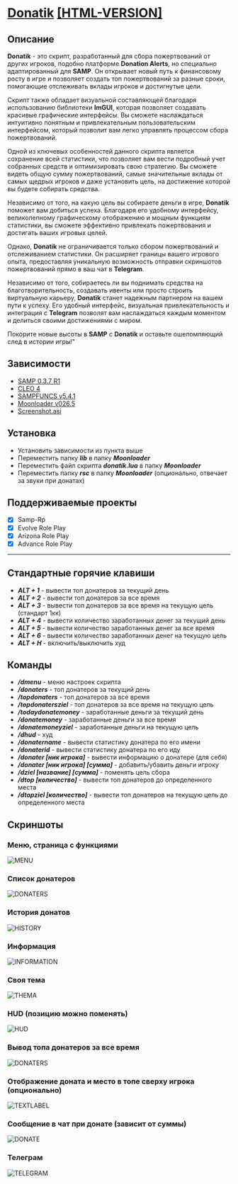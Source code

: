 # [Donatik](https://github.com/Vlaek/Donatik/archive/refs/heads/master.zip) [[HTML-VERSION]](https://vlaek.github.io/Donatik/)

## Описание

**Donatik** - это скрипт, разработанный для сбора пожертвований от других игроков, подобно платформе **Donation Alerts**, но специально адаптированный для **SAMP**. Он открывает новый путь к финансовому росту в игре и позволяет создать топ пожертвований за разные сроки, помогающие отслеживать вклады игроков и достигнутые цели.

Скрипт также обладает визуальной составляющей благодаря использованию библиотеки **ImGUI**, которая позволяет создавать красивые графические интерфейсы. Вы сможете наслаждаться интуитивно понятным и привлекательным пользовательским интерфейсом, который позволит вам легко управлять процессом сбора пожертвований.

Одной из ключевых особенностей данного скрипта является сохранение всей статистики, что позволяет вам вести подробный учет собранных средств и оптимизировать свою стратегию. Вы сможете видеть общую сумму пожертвований, самые значительные вклады от самых щедрых игроков и даже установить цель, на достижение которой вы будете собирать средства.

Независимо от того, на какую цель вы собираете деньги в игре, **Donatik** поможет вам добиться успеха. Благодаря его удобному интерфейсу, великолепному графическому отображению и мощным функциям статистики, вы сможете эффективно привлекать пожертвования и достигать ваших игровых целей.

Однако, **Donatik** не ограничивается только сбором пожертвований и отслеживанием статистики. Он расширяет границы вашего игрового опыта, предоставляя уникальную возможность отправки скриншотов пожертвований прямо в ваш чат в **Telegram**.

Независимо от того, собираетесь ли вы поднимать средства на благотворительность, создавать ивенты или просто строить виртуальную карьеру, **Donatik** станет надежным партнером на вашем пути к успеху. Его удобный интерфейс, визуальная привлекательность и интеграция с **Telegram** позволят вам наслаждаться каждым моментом и делиться своими достижениями с миром.

Покорите новые высоты в **SAMP** с **Donatik** и оставьте ошеломляющий след в истории игры!"

## Зависимости
- [SAMP 0.3.7 R1](http://files.sa-mp.com/sa-mp-0.3.7-install.exe)
- [CLEO 4](https://cleo.li)
- [SAMPFUNCS v5.4.1](https://www.blast.hk/threads/17/)
- [Moonloader v026.5](https://www.blast.hk/threads/13305/)
- [Screenshot.asi](https://www.blast.hk/threads/46045/)
  
## Установка
- Установить зависимости из пункта выше
- Переместить папку ***lib*** в папку ***Moonloader***
- Переместить файл скрипта ***donatik.lua*** в папку ***Moonloader***
- Переместить папку ***rsc*** в папку ***Moonloader*** (опционально, отвечает за звуки при донатах)

## Поддерживаемые проекты
- [X] Samp-Rp
- [X] Evolve Role Play
- [X] Arizona Role Play
- [X] Advance Role Play
___

## Стандартные горячие клавиши
- ***ALT + 1*** - вывести топ донатеров за текущий день
- ***ALT + 2*** - вывести топ донатеров за все время
- ***ALT + 3*** - вывести топ донатеров за все время на текущую цель (стандарт 1кк)
- ***ALT + 4*** - вывести количество заработанных денег за текущий день
- ***ALT + 5*** - вывести количество заработанных денег за все время
- ***ALT + 6*** - вывести количество заработанных денег на текущую цель
- ***ALT + H*** - включить/выключить худ
  
## Команды
- ***/dmenu*** - меню настроек скрипта
- ***/donaters*** - топ донатеров за текущий день
- ***/topdonaters*** - топ донатеров за все время
- ***/topdonatersziel*** - топ донатеров за все время на текущую цель
- ***/todaydonatemoney*** - заработанные деньги за текущий день
- ***/donatemoney*** - заработанные деньги за все время
- ***/donatemoneyziel*** - заработанные деньги на текущую цель
- ***/dhud*** - худ
- ***/donatername*** - вывести статистику донатера по его имени
- ***/donaterid*** - вывести статистику донатера по его иду
- ***/donater [ник игрока]*** - вывести информацию о донатере (для себя)
- ***/donater [ник игрока] [сумма]*** - добавить/убавить деньги игроку
- ***/dziel [название] [сумма]*** - поменять цель сбора
- ***/dtop [количество]*** - вывести топ донатеров до определенного места
- ***/dtopziel [количество]*** - вывести топ донатеров на текущую цель до определенного места

## Скриншоты
### Меню, страница с функциями
![MENU](https://i.imgur.com/GlnaIIo.png)
### Список донатеров
![DONATERS](https://i.imgur.com/Edz9mZO.png)
### История донатов
![HISTORY](https://i.imgur.com/1jUqG10.png)
### Информация
![INFORMATION](https://i.imgur.com/YSt8m55.png)
### Своя тема
![THEMA](https://i.imgur.com/I96z2X8.png)
### HUD (позицию можно поменять)
![HUD](https://i.imgur.com/s5pTSap.png)
### Вывод топа донатеров за все время
![DONATERS](https://i.imgur.com/6qz79KK.png)
### Отображение доната и место в топе сверху игрока (опционально)
![TEXTLABEL](https://i.imgur.com/PrfAUw1.png)
### Сообщение в чат при донате (зависит от суммы)
![DONATE](https://i.imgur.com/br2gJzu.png)
### Телеграм
![TELEGRAM](https://i.imgur.com/e07SbrM.png)
